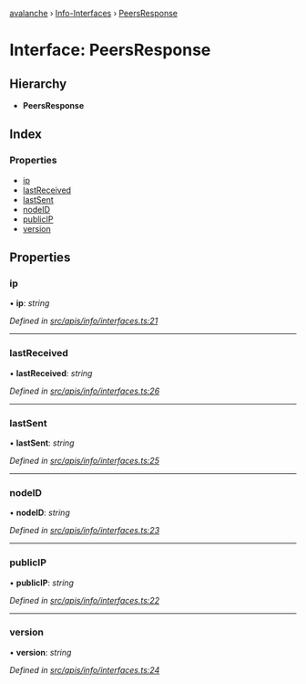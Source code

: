 [avalanche](../README.md) › [Info-Interfaces](../modules/info_interfaces.md) › [PeersResponse](info_interfaces.peersresponse.md)

# Interface: PeersResponse

## Hierarchy

* **PeersResponse**

## Index

### Properties

* [ip](info_interfaces.peersresponse.md#ip)
* [lastReceived](info_interfaces.peersresponse.md#lastreceived)
* [lastSent](info_interfaces.peersresponse.md#lastsent)
* [nodeID](info_interfaces.peersresponse.md#nodeid)
* [publicIP](info_interfaces.peersresponse.md#publicip)
* [version](info_interfaces.peersresponse.md#version)

## Properties

###  ip

• **ip**: *string*

*Defined in [src/apis/info/interfaces.ts:21](https://github.com/ava-labs/avalanchejs/blob/5511161/src/apis/info/interfaces.ts#L21)*

___

###  lastReceived

• **lastReceived**: *string*

*Defined in [src/apis/info/interfaces.ts:26](https://github.com/ava-labs/avalanchejs/blob/5511161/src/apis/info/interfaces.ts#L26)*

___

###  lastSent

• **lastSent**: *string*

*Defined in [src/apis/info/interfaces.ts:25](https://github.com/ava-labs/avalanchejs/blob/5511161/src/apis/info/interfaces.ts#L25)*

___

###  nodeID

• **nodeID**: *string*

*Defined in [src/apis/info/interfaces.ts:23](https://github.com/ava-labs/avalanchejs/blob/5511161/src/apis/info/interfaces.ts#L23)*

___

###  publicIP

• **publicIP**: *string*

*Defined in [src/apis/info/interfaces.ts:22](https://github.com/ava-labs/avalanchejs/blob/5511161/src/apis/info/interfaces.ts#L22)*

___

###  version

• **version**: *string*

*Defined in [src/apis/info/interfaces.ts:24](https://github.com/ava-labs/avalanchejs/blob/5511161/src/apis/info/interfaces.ts#L24)*

